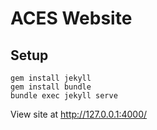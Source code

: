 # ACES Website


## 


## Setup

```
gem install jekyll
gem install bundle
bundle exec jekyll serve
```

View site at <a href="http://127.0.0.1:4000/">http://127.0.0.1:4000/</a>